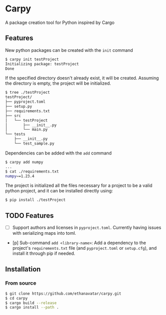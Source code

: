 # Carpy

A package creation tool for Python inspired by Cargo

## Features

New python packages can be created with the `init` command

```bash
$ carpy init testProject
Initializing package: testProject
Done
```

If the specified directory doesn't already exist, it will be created. Assuming the directory is empty, the project will be initialized.

```bash
$ tree ./testProject
testProject/
├── pyproject.toml
├── setup.py
├── requirements.txt
├── src
│   └── testProject
│       ├── __init__.py
│       └── main.py
└── tests
    ├── __init__.py
    └── test_sample.py
```

Dependencies can be added with the `add` command

```bash
$ carpy add numpy
...
$ cat ./requirements.txt
numpy==1.23.4
```

The project is initialized all the files necessary for a project to be a valid python project, and it can be installed directly using:

```bash
$ pip install ./testProject
```

## TODO Features

- [ ] Support authors and licenses in `pyproject.toml`. Currently having issues with serializing maps into toml.
- [p] Sub-command `add <library-name>`: Add a dependency to the project's `requirements.txt` file (and `pyproject.toml` or `setup.cfg`), and install it through pip if needed.

## Installation

### From source

```bash
$ git clone https://github.com/ethanavatar/carpy.git
$ cd carpy
$ cargo build --release
$ cargo install --path .
```